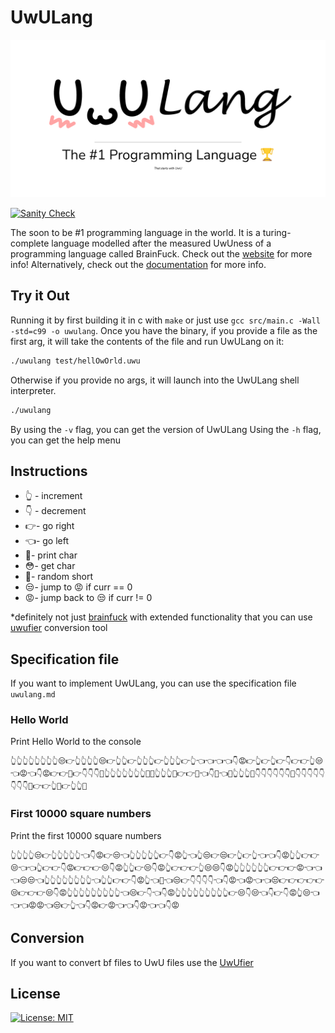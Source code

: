 # UwULang

[![Banner](./img/banner.png)](https://uwulang.vercel.app/)

[![Sanity Check](https://github.com/UwULang/uwulang/actions/workflows/sanity_check.yaml/badge.svg)](https://github.com/UwULang/uwulang/actions/workflows/sanity_check.yaml)

The soon to be #1 programming language in the world. It is a turing-complete language modelled after the measured UwUness of a programming language called BrainFuck. Check out the [website](https://uwulang.vercel.app/) for more info! Alternatively, check out the [documentation](https://uwulang-docs.vercel.app/) for more info.

## Try it Out

Running it by first building it in c with `make` or just use `gcc src/main.c -Wall -std=c99 -o uwulang`. Once you have the binary, if you provide a file as the first arg, it will take the contents of the file and run UwULang on it:

```bash
./uwulang test/hellOwOrld.uwu
```

Otherwise if you provide no args, it will launch into the UwULang shell interpreter.

```bash
./uwulang
```

By using the `-v` flag, you can get the version of UwULang
Using the `-h` flag, you can get the help menu

## Instructions

- 👆 - increment
- 👇 - decrement
- 👉- go right
- 👈- go left
- 🥺- print char
- 😳- get char
- 🥴- random short
- 😒- jump to 😡 if curr == 0
- 😡- jump back to 😒 if curr != 0

\*definitely not just [brainfuck](https://esolangs.org/wiki/Brainfuck) with extended functionality that you can use [uwufier](https://github.com/Zeyu-Li/uwufier) conversion tool

## Specification file

If you want to implement UwULang, you can use the specification file `uwulang.md`

### Hello World

Print Hello World to the console

```uwu
👆👆👆👆👆👆👆👆😒👉👆👆👆👆😒👉👆👆👉👆👆👆👉👆👆👆👉👆👈👈👈👈👇😡👉👆👉👆👉👇👉👉👆😒👈😡👈👇😡👉👉🥺👉👇👇👇🥺👆👆👆👆👆👆👆🥺🥺👆👆👆🥺👉👉🥺👈👇🥺👈🥺👆👆👆🥺👇👇👇👇👇👇🥺👇👇👇👇👇👇👇👇🥺👉👉👆🥺👉👆👆🥺
```

### First 10000 square numbers

Print the first 10000 square numbers

```uwu
👆👆👆👆😒👉👆👆👆👆👆👈👇😡👉😒👈👆👆👆👆👆👉👇😡👆👈👆😒👉😒👉👆👉👆👈👈👇😡👆👆👉👉😒👈👈👆👉👉👇😡👉👉👉😒👇😡👆👆👉😒👇😡👆👉👉👉👆😒😒👇😡👆👆👆👆👆👆👉👉👉😡👈👈👈😒😒👈👆👆👆👆👆👆👆👆👈👆👆👉👉👇😡👆👈🥺👈😒👉👇👇👇👇👈👇😡👈😡👈👈😒👉👉👉👉👉😒👉👉👉😒👇😡👆👆👆👆👆👆👆👆👆👈😒👉👇👈👇😡👆👆👆👆👆👆👆👆👆👉😒👇😒👈👇👉👇😡👆😒👈👈👈😡😡👈😒👉👆👈👇😡👉😡👈👈👇😡👈👈👇😡
```

## Conversion

If you want to convert bf files to UwU files use the [UwUfier](https://github.com/UwULang/uwufier)

## License

[![License: MIT](https://img.shields.io/badge/License-MIT-blue.svg)](https://opensource.org/licenses/MIT)
